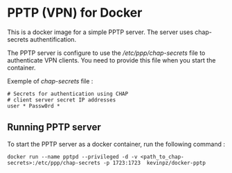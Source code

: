 # PPTP (VPN) for Docker
This is a docker image for a simple PPTP server. The server uses chap-secrets authentification.

The PPTP server is configure to use the */etc/ppp/chap-secrets* file to authenticate VPN clients. You need to provide this file when you start the container.

Exemple of *chap-secrets* file :
````
# Secrets for authentication using CHAP
# client server secret IP addresses
user * Passw0rd *
````

## Running PPTP server
To start the PPTP server as a docker container, run the following command :
````
docker run --name pptpd --privileged -d -v <path_to_chap-secrets>:/etc/ppp/chap-secrets -p 1723:1723  kevinpz/docker-pptp
````
